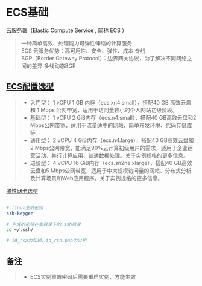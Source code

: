 # ECS基础

云服务器（Elastic Compute Service , 简称 ECS ）

> 一种简单高效、处理能力可弹性伸缩的计算服务   
> ECS 云服务优势：高可用性、安全、弹性、成本
> 专线   
> BGP（Border Gateway Protocol）：边界网关协议，为了解决不同网络之间的差异
> 多线动态BGP

## [ECS配置选型](https://www.imooc.com/article/24464)
>* 入门型： 1 vCPU 1 GB 内存（ecs.xn4.small），搭配40 GB 高效云盘和 1 Mbps 公网带宽，适用于访问量较小的个人网站初级阶段。
>* 基础型： 1 vCPU 2 GiB内存（ecs.n4.small），搭配40 GB高效云盘和2 Mbps公网带宽，适用于流量适中的网站、简单开发环境、代码存储库等。
>* 通用型： 2 vCPU 4 GiB内存（ecs.n4.large），搭配40 GB高效云盘和2 Mbps公网带宽，能满足90%云计算初级用户的需求，适用于企业运营活动、并行计算应用、普通数据处理。关于实例规格的更多信息。
>* 进阶型： 4 vCPU 16 GiB内存（ecs.sn2ne.xlarge），搭配40 GB高效云盘和5 Mbps公网带宽，适用于中大规模访问量的网站、分布式分析及计算场景和Web应用程序。关于实例规格的更多信息。

[弹性网卡选型](https://www.imooc.com/article/24471)

```bash

# linux生成密钥
ssh-keygen

# 生成的密钥在家目录下的.ssh目录
cd ~/.ssh/

# id_rsa为私钥，id_rsa.pub为公钥

```

## 备注
>* ECS实例重置密码后需要重启实例，方能生效


